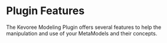 # Plugin Features

The Kevoree Modeling Plugin offers several features to help the manipulation and use of your MetaModels and their concepts.
